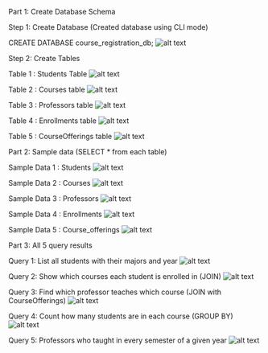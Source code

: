 Part 1: Create Database Schema

Step 1: Create Database (Created database using CLI mode)

CREATE DATABASE course_registration_db;
![alt text](image.png)

Step 2: Create Tables

Table 1 : Students Table
![alt text](image-1.png)

Table 2 : Courses table
![alt text](image-2.png)

Table 3 : Professors table
![alt text](image-3.png)

Table 4 : Enrollments table
![alt text](image-4.png)

Table 5 : CourseOfferings table
![alt text](image-5.png)


Part 2: Sample data (SELECT * from each table)

Sample Data 1 : Students
![alt text](image-6.png)

Sample Data 2 : Courses
![alt text](image-7.png)

Sample Data 3 : Professors
![alt text](image-8.png)

Sample Data 4 : Enrollments
![alt text](image-9.png)

Sample Data 5 : Course_offerings
![alt text](image-10.png)


Part 3: All 5 query results

Query 1: List all students with their majors and year
![alt text](image-11.png)

Query 2: Show which courses each student is enrolled in (JOIN)
![alt text](image-12.png)

Query 3: Find which professor teaches which course (JOIN with CourseOfferings)
![alt text](image-13.png)

Query 4: Count how many students are in each course (GROUP BY)
![alt text](image-14.png)

Query 5: Professors who taught in every semester of a given year
![alt text](image-15.png)






